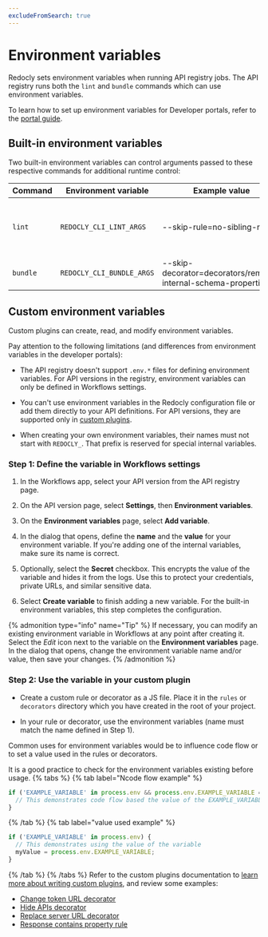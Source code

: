 ```yaml
---
excludeFromSearch: true
---
```


# Environment variables

Redocly sets environment variables when running API registry jobs. The API registry runs both the `lint` and `bundle` commands which can use environment variables.

To learn how to set up environment variables for Developer portals, refer to the [portal guide](/docs-legacy/developer-portal/guides/environment-variables.md).

## Built-in environment variables

Two built-in environment variables can control arguments passed to these respective commands for additional runtime control:

| Command  | Environment variable      | Example value                                                 | Exceptions                                               |
| -------- | ------------------------- | ------------------------------------------------------------- | -------------------------------------------------------- |
| `lint`   | `REDOCLY_CLI_LINT_ARGS`   | --skip-rule=no-sibling-refs                                   | Does not support `--format`, `--config`, `--lint-config` |
| `bundle` | `REDOCLY_CLI_BUNDLE_ARGS` | --skip-decorator=decorators/remove-internal-schema-properties | Does not support `--metafile`                            |

## Custom environment variables

Custom plugins can create, read, and modify environment variables.

Pay attention to the following limitations (and differences from environment variables in the developer portals):

- The API registry doesn't support `.env.*` files for defining environment variables. For API versions in the registry, environment variables can only be defined in Workflows settings.

- You can't use environment variables in the Redocly configuration file or add them directly to your API definitions. For API versions, they are supported only in [custom plugins](/docs/cli/custom-plugins).

- When creating your own environment variables, their names must not start with `REDOCLY_`. That prefix is reserved for special internal variables.

### Step 1: Define the variable in Workflows settings

1. In the Workflows app, select your API version from the API registry page.

2. On the API version page, select **Settings**, then **Environment variables**.

3. On the **Environment variables** page, select **Add variable**.

4. In the dialog that opens, define the **name** and the **value** for your environment variable. If you're adding one of the internal variables, make sure its name is correct.

5. Optionally, select the **Secret** checkbox. This encrypts the value of the variable and hides it from the logs. Use this to protect your credentials, private URLs, and similar sensitive data.

6. Select **Create variable** to finish adding a new variable. For the built-in environment variables, this step completes the configuration.

{% admonition type="info" name="Tip" %}
If necessary, you can modify an existing environment variable in Workflows at any point after creating it. Select the _Edit_ icon next to the variable on the **Environment variables** page. In the dialog that opens, change the environment variable name and/or value, then save your changes.
{% /admonition %}

### Step 2: Use the variable in your custom plugin

- Create a custom rule or decorator as a JS file. Place it in the `rules` or `decorators` directory which you have created in the root of your project.

- In your rule or decorator, use the environment variables (name must match the name defined in Step 1).

Common uses for environment variables would be to influence code flow or to set a value used in the rules or decorators.

It is a good practice to check for the environment variables existing before usage.
{% tabs %}
{% tab label="Ncode flow example" %}
```js
if ('EXAMPLE_VARIABLE' in process.env && process.env.EXAMPLE_VARIABLE == 'blog') {
  // This demonstrates code flow based the value of the EXAMPLE_VARIABLE
}
```
{% /tab  %}
{% tab label="value used example" %}
```js
if ('EXAMPLE_VARIABLE' in process.env) {
  // This demonstrates using the value of the variable
  myValue = process.env.EXAMPLE_VARIABLE;
}
```
{% /tab  %}
{% /tabs  %}
Refer to the custom plugins documentation to [learn more about writing custom plugins](/docs/cli/custom-plugins), and review some examples:

- [Change token URL decorator](/docs/cli/guides/change-token-url)
- [Hide APIs decorator](/docs/cli/guides/hide-apis)
- [Replace server URL decorator](/docs/cli/guides/replace-servers-url)
- [Response contains property rule](/docs/cli/guides/response-contains-property)

